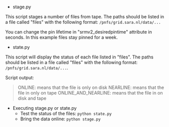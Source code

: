 * stage.py  

This script stages a number of files from tape. The paths should be listed in a file called "files" with the following format:
`/pnfs/grid.sara.nl/data/...`

You can change the pin lifetime in "srmv2_desiredpintime" attribute in seconds. In this example files stay pinned for a week.

* state.py

This script will display the status of each file listed in "files". The paths should be listed in a file called "files" with the following format:
`/pnfs/grid.sara.nl/data/...`.

Script output:

> ONLINE: means that the file is only on disk
> NEARLINE: means that the file in only on tape
> ONLINE_AND_NEARLINE: means that the file in on disk and tape

* Executing stage.py or state.py
  * Test the status of the files: `python state.py`
  * Bring the data online: `python stage.py`

